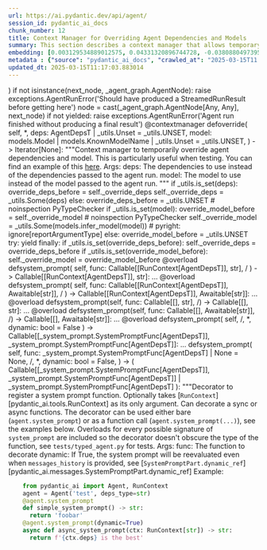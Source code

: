 ```yaml
---
url: https://ai.pydantic.dev/api/agent/
session_id: pydantic_ai_docs
chunk_number: 12
title: Context Manager for Overriding Agent Dependencies and Models
summary: This section describes a context manager that allows temporary overriding of agent dependencies and models, useful for testing purposes. It details the parameters `deps` and `model`, which enable substitution of the defaults during an agent run.
embedding: [0.003129534889012575, 0.04331320896744728, -0.03808804973959923, -0.024569349363446236, -0.06336890906095505, 0.04575902596116066, 0.021467609331011772, 0.04435823857784271, 0.025436503812670708, -0.0033546611666679382, -0.006159013602882624, 0.008721563033759594, 0.011639868840575218, -0.03988906368613243, -0.003640933195129037, -0.005953342653810978, -0.03962224721908569, 0.007098429836332798, 0.012873894535005093, 0.02512521855533123, 0.0102724339812994, 0.030172497034072876, 0.0001874316221801564, 0.03204021230340004, -0.008838295936584473, 0.028215842321515083, -0.05154004693031311, 0.0759982243180275, 0.0018802223494276404, -0.007915555499494076, 0.048827413469552994, -0.006987256463617086, -0.032440435141325, -0.00770988455042243, 0.011795511469244957, 0.011617633514106274, 0.010139025747776031, 0.031395405530929565, -0.01259596087038517, 0.03448602929711342, 0.004138434771448374, -0.03819922357797623, 0.01194003690034151, 0.02285727858543396, -0.011084000580012798, 0.0319957435131073, 0.0059088729321956635, 0.04449164867401123, 0.0264370646327734, -0.0040689511224627495, -0.06403595209121704, 0.00713178189471364, -0.0019747198093682528, 0.024547114968299866, -0.006664853077381849, -0.022512640804052353, -0.01609792746603489, -0.009838857688009739, -0.007815498858690262, -0.029149699956178665, 0.049805741757154465, -0.025725554674863815, -0.037043020129203796, 0.06047840043902397, -0.016264688223600388, 0.008882764726877213, -0.041934654116630554, 0.042779576033353806, -0.041845716536045074, 0.005369681399315596, 0.041779011487960815, 0.016898376867175102, -0.046381596475839615, -0.038310397416353226, -0.04776014760136604, 0.025903431698679924, 0.07888873666524887, 0.0757758766412735, 0.08017835021018982, 0.02172330766916275, -0.002191508188843727, -0.022512640804052353, -0.019699949771165848, 0.0227905735373497, -0.0436689630150795, -0.04144549369812012, -0.06074521690607071, 0.00916069932281971, 0.008154578506946564, -0.014585967175662518, 0.02975003607571125, 0.034775082021951675, -0.02184559963643551, 0.04431376978754997, 0.06279081106185913, 0.018754974007606506, -0.04222370684146881, -0.027882320806384087, 0.007087312638759613, 0.032551608979701996, 0.023591022938489914, -0.03677620366215706, -0.08142349123954773, -0.024858402088284492, 0.03570893779397011, 0.032418202608823776, -0.02191230282187462, 0.0036186983343213797, -0.032551608979701996, -0.016531504690647125, -0.018621565774083138, 0.025658851489424706, -0.005366902332752943, 0.0002553517115302384, -0.07195150852203369, -0.02057822048664093, -0.0003262248355895281, -0.031128589063882828, 0.0008518671966157854, -0.045225393027067184, -0.038354866206645966, -0.007204044610261917, 0.016631560400128365, -0.0050861891359090805, 0.002495845779776573, -0.024235829710960388, -0.05278519168496132, -0.03662056103348732, -0.023390911519527435, -0.03664279729127884, 0.007998935878276825, -0.03339652717113495, -0.004938884172588587, -0.002070606919005513, -0.025925667956471443, -0.015608763322234154, -0.05465290695428848, -0.015175187028944492, -0.009599834680557251, 0.04669288173317909, -0.015030661597847939, 0.007821057923138142, -0.013841104693710804, 0.011617633514106274, 0.008404718711972237, 0.031306467950344086, -0.0454699732363224, 0.013785517774522305, -0.07350793480873108, 0.052029211074113846, 0.01194003690034151, 0.01592005044221878, 0.0031184174586087465, -0.010011176578700542, -0.0024888974148780107, 0.0051556723192334175, -0.012006741017103195, -0.008226841688156128, 0.0437801368534565, -0.053274355828762054, -0.012773838825523853, 0.031350936740636826, -0.00860483106225729, -0.02848265878856182, -0.018043464049696922, -0.034708376973867416, 0.015086248517036438, -0.002040034392848611, -0.01486390084028244, 0.024724993854761124, 0.025436503812670708, -0.001420241896994412, -0.012406965717673302, 0.015675468370318413, 0.03419697657227516, -0.0075486828573048115, -0.07368581742048264, -0.029372047632932663, -0.019733302295207977, 0.004722095560282469, 0.03762112185359001, 0.016364743933081627, -0.021189674735069275, -0.028349250555038452, -0.017810000106692314, -0.008399160578846931, 0.01424132939428091, 0.01314071100205183, 0.010450311936438084, 0.038532745093107224, 0.04251275956630707, 0.055453356355428696, 0.0505172535777092, -0.007509772200137377, -0.016320275142788887, -0.007370804902166128, 0.02171219140291214, -0.012351378798484802, 0.039644479751586914, -0.025881197303533554, -0.03095071017742157, 0.013318588957190514, 0.01434138510376215, -0.005667070858180523, 0.02266828343272209, -0.007076195441186428, -0.004394133575260639, 0.016231335699558258, -0.02861606702208519, 0.012229088693857193, 0.00630909763276577, -0.04727098345756531, 0.03528647869825363, 0.015475355088710785, -0.024347003549337387, -0.0005923464777879417, 0.004674846772104502, -0.010528133250772953, -0.00054266577353701, 0.023324206471443176, 0.01249590516090393, 0.031195292249321938, 0.016676029190421104, -0.061234381049871445, -0.008849413134157658, 0.04584796354174614, -0.07119552791118622, 9.006792970467359e-05, 0.0014077348168939352, 0.07026167213916779, 0.006120102945715189, -0.0250362791121006, -0.030172497034072876, 0.008338014595210552, 0.006826054770499468, -0.017876703292131424, -0.019699949771165848, 0.0013264392036944628, 0.025970136746764183, -0.04473622888326645, -0.0009074539411813021, 0.011517577804625034, 0.03855498135089874, -0.00178294547367841, 0.031239762902259827, 0.06314656883478165, -0.012996185570955276, -0.010778273455798626, -0.0060533988289535046, -0.007020608521997929, 0.0319957435131073, -0.00042419650708325207, -0.03464167192578316, -0.01439697202295065, -0.019933413714170456, 0.003493628231808543, 0.013918926008045673, 0.0044052512384951115, -0.023124095052480698, 0.008615948259830475, 0.011773277074098587, 0.01934419386088848, 0.015208538621664047, 0.014563732780516148, 0.046470534056425095, -0.005069512873888016, 0.023124095052480698, -0.024347003549337387, 0.041845716536045074, -0.01150646060705185, 0.05834386870265007, -0.03288513049483299, 0.009327459149062634, 0.0014438661746680737, -0.023524319753050804, -0.0024902871809899807, 0.017732178792357445, 0.08124561607837677, -0.01723189651966095, -0.008704887703061104, -0.05803258344531059, 0.013552052900195122, 0.02630365639925003, 0.019922297447919846, -0.03312971070408821, 0.024658288806676865, -0.024724993854761124, 0.022501522675156593, -0.0006590505945496261, 0.04106750339269638, -0.02843818999826908, -0.013474231585860252, 0.016687147319316864, -0.01309624221175909, 0.04137878865003586, -0.05816598981618881, -0.016664912924170494, 0.00241941399872303, 0.03301853686571121, -0.029216403141617775, 0.004833269398659468, 0.04117867723107338, -0.005063954275101423, -0.01724301464855671, 0.014830549247562885, -0.00806008093059063, -0.02184559963643551, -0.009266314096748829, 0.030617190524935722, -0.00918293371796608, -0.03235149756073952, 0.04927210882306099, -0.025436503812670708, 0.016965080052614212, 0.010161261074244976, -0.0339079275727272, 0.005775464698672295, -0.0008080925908870995, 0.046470534056425095, 0.01586446352303028, -0.03655385598540306, 0.028882883489131927, -0.004741550888866186, -0.018955087289214134, 0.030083557590842247, -0.013652109540998936, 0.020922858268022537, 0.03239596635103226, 0.005647615529596806, 0.03337429463863373, -0.016253570094704628, -0.008788267150521278, -0.01538641657680273, 0.0779104083776474, 0.03339652717113495, 0.0018649359699338675, 0.006770467851310968, 0.015564294531941414, 0.02743762731552124, 0.017754413187503815, -0.004349664319306612, -0.03172892704606056, -0.023190798237919807, -0.051895804703235626, 0.041601136326789856, 0.016887258738279343, 0.0007420832989737391, 0.013418644666671753, 0.02621471881866455, 0.03966671600937843, 0.010344697162508965, -0.0062868632376194, 0.011650986038148403, 0.0013521480141207576, -0.021022913977503777, 0.012040093541145325, -0.016509268432855606, 0.03628703951835632, -0.07968918979167938, -0.01025019958615303, -0.014908370561897755, 0.005077851004898548, -0.011573164723813534, -0.01716519333422184, -0.03226255998015404, -0.009410839527845383, -0.00026143150171265006, -0.011256320402026176, -0.0007511161384172738, 0.04100079834461212, 0.031106354668736458, 0.04340214654803276, -0.017554299905896187, -0.01202897634357214, -0.005528104025870562, -0.0027098548598587513, -0.031306467950344086, -0.028882883489131927, 0.03341876342892647, 0.02077833190560341, 0.053407762199640274, -0.0054919724352657795, -0.008721563033759594, 0.03908861428499222, 0.017843350768089294, 0.03219585493206978, 0.008048963733017445, -0.02988344430923462, -0.012451435439288616, 0.0170651376247406, 0.09783270955085754, -0.09134016931056976, 0.004788799677044153, 0.01722078025341034, -0.027015168219804764, 0.04237934947013855, -0.012418082915246487, -0.006136778742074966, 0.06425829976797104, 0.017776647582650185, 0.03326312080025673, 0.027837852016091347, -0.023435380309820175, 0.03908861428499222, 0.00978327076882124, -0.004599804989993572, 0.0036381538957357407, 0.002110907342284918, 0.0103836078196764, 0.020033469423651695, 0.07964471727609634, -0.03508636727929115, 0.035019662231206894, 0.015219656750559807, -0.011839981190860271, -0.03288513049483299, 0.015586528927087784, -0.042868513613939285, 0.04111197218298912, 0.0710621178150177, -0.027682209387421608, -0.029038526117801666, 0.021400904282927513, -0.016809437423944473, 0.008810502476990223, 0.039488837122917175, 0.019811123609542847, -0.04315756633877754, 0.005250169895589352, -0.0020303064957261086, 0.026036839932203293, -0.0075486828573048115, 0.04678182303905487, 0.023746665567159653, 0.003624257165938616, -0.01155092939734459, 0.013885573484003544, 0.013440879993140697, 0.040578339248895645, 0.0006340365507639945, 0.011139587499201298, -0.012851660139858723, 0.003429703414440155, 0.048427190631628036, -0.015764405950903893, 0.022457053884863853, -0.0023943998385220766, -0.002098400378599763, 0.025770023465156555, 0.021200792863965034, -0.011356376111507416, 2.6316858566133305e-05, -0.0341302752494812, 0.009655420668423176, -0.010778273455798626, 0.02846042439341545, 0.06843842566013336, 0.01325188484042883, 0.042801808565855026, 0.013563171029090881, 0.05411927402019501, 0.013285236433148384, -0.00745974387973547, 0.018065698444843292, -0.0155198248103261, 0.04106750339269638, -0.02403571642935276, 0.02645930089056492, -0.027081871405243874, 0.0477156788110733, 0.0460258424282074, -0.01439697202295065, 0.01941089890897274, 0.004685964435338974, 0.02732645347714424, -0.04918317124247551, -0.01424132939428091, 0.017787765711545944, 0.034775082021951675, -0.042868513613939285, 0.02975003607571125, -0.00803784653544426, 0.03897744044661522, 0.037065256386995316, -0.018076816573739052, -0.007415274623781443, 0.0004888161201961339, -0.04571455717086792, -0.03799911215901375, 0.04266840219497681, 0.05056172236800194, 0.009288548491895199, 0.013374175876379013, -0.008649300783872604, 0.06336890906095505, 0.0017204104224219918, 0.047359924763441086, 0.04242381826043129, -0.026081310585141182, -0.015630997717380524, -0.00023450666049029678, -0.0015355843352153897, -0.0010151532478630543, 0.019922297447919846, -0.00434132618829608, -0.013729930855333805, 0.008871647529304028, 0.020833918824791908, 0.026992933824658394, -0.018565978854894638, -0.07817722856998444, 0.001434138510376215, -0.021445374935865402, 0.040711745619773865, 0.018032345920801163, 0.002629254013299942, -0.009416397660970688, -0.012340261600911617, -0.002684840699657798, -0.012473669834434986, 0.025747789070010185, -0.026726117357611656, -0.009399722330272198, 0.01207344513386488, -0.017532065510749817, -0.0021678837947547436, -0.010005617514252663, -0.026948463171720505, 0.01199562381953001, 0.003287957049906254, -0.014886136166751385, -0.014663788489997387, 0.013807752169668674, 0.013896691612899303, 0.008193489164113998, -0.0022248602472245693, 0.015075130388140678, 0.02410242147743702, -0.010922799818217754, -0.00977771170437336, -0.018721623346209526, 0.006826054770499468, -0.022245824337005615, 0.005425268318504095, -0.022590462118387222, 0.00743195042014122, 0.03219585493206978, 0.04028928652405739, -1.3451563063426875e-05, -0.03306300938129425, 0.03530871495604515, -0.0068649654276669025, -0.007765471003949642, -0.020177995786070824, 0.026970697566866875, -0.011928919702768326, -0.04017811268568039, -0.0012778007658198476, 0.02881617844104767, -0.044180359691381454, -0.012084562331438065, -0.041823484003543854, 0.012662664987146854, 0.00573655404150486, -0.010394725017249584, 0.011028414592146873, 0.02183448150753975, 0.03986682742834091, -0.039399899542331696, 0.0010651813354343176, 0.017432009801268578, 0.027837852016091347, -0.034864019602537155, -0.022012358531355858, 0.01586446352303028, -0.035975754261016846, 0.032462671399116516, 0.004221814684569836, -0.00909955333918333, -0.015430886298418045, -0.001284054247662425, -0.011662103235721588, 0.024591585621237755, -0.023502083495259285, 0.005819934420287609, 0.030283669009804726, -0.034864019602537155, 0.04691522940993309, -0.0023485408164560795, -0.011256320402026176, -0.01821022480726242, 0.027993494644761086, 0.031328700482845306, 0.018688270822167397, -0.0432242676615715, 0.023613257333636284, 0.0038938529323786497, 0.00798225961625576, -0.013074006885290146, 0.005892197135835886, 0.028349250555038452, -0.002235977677628398, -0.006436947267502546, 0.018087932839989662, 0.010144584812223911, -0.007126223295927048, -0.014285799115896225, 0.03352993726730347, -0.02510298229753971, 0.022056829184293747, 0.0018329735612496734, 0.02650376968085766, -0.01943313330411911, -0.016164630651474, -0.034752845764160156, 0.01605345867574215, -0.014041217043995857, 0.01093391701579094, 0.04140102118253708, -0.01259596087038517, -0.0009915289701893926, 0.013040655292570591, -0.013385293073952198, 0.016776084899902344, 0.010150142945349216, -0.016942845657467842, 0.0030628307722508907, -0.009599834680557251, 0.01812128536403179, 0.05349670350551605, -0.016820555552840233, -0.006225717719644308, 0.017465362325310707, 0.02523639053106308, -0.033752284944057465, 0.005344667471945286, 0.015675468370318413, -0.02874947525560856, -0.0008393601747229695, -0.045069750398397446, 0.034975193440914154, 0.006097868084907532, 0.004371899180114269, -0.009249637834727764, 0.0171207245439291, 0.024969574064016342, 0.012818307615816593, 0.020289169624447823, 0.04664841294288635, -0.0148194320499897, -0.006803819909691811, -0.030683893710374832, -0.004480293486267328, -0.004205138888210058, 0.01597563549876213, 0.020255817100405693, 0.0012270777951925993, 0.00047561427345499396, -0.03179562836885452, 0.012996185570955276, -0.016887258738279343, 0.0034046892542392015, 0.00047491941950283945, -0.00137229822576046, -0.0016717719845473766, 0.02419136092066765, 0.016831671819090843, 0.015119600109755993, -0.013496466912329197, -0.004402471706271172, -0.02075609751045704, 0.028327016159892082, 0.021189674735069275, 0.046381596475839615, 0.0045942459255456924, -0.030239200219511986, 0.022212471812963486, -0.018099050968885422, -0.0339079275727272, 0.01489725336432457, -0.004441382363438606, -0.01607569307088852, 0.003563111647963524, 0.03090624138712883, 0.05451950058341026, -0.009260755032300949, 0.0054808552376925945, 0.024613820016384125, 0.02394677884876728, 0.022490404546260834, -0.005775464698672295, -0.036220334470272064, 0.02184559963643551, 0.0053835781291127205, 0.010617071762681007, 0.007587593514472246, 0.01699843257665634, -0.021289730444550514, -0.0014139882987365127, 0.010617071762681007, -0.005141775589436293, -0.0015328050358220935, -0.017587652429938316, 0.021245261654257774, 0.0037743414286524057, -0.018610449507832527, 0.0022721090354025364, 0.008960586972534657, 0.02988344430923462, -0.02977227233350277, -0.023190798237919807, 0.0006701679667457938, -0.04369119927287102, 0.004088406451046467, -0.032551608979701996, -0.011250761337578297, 0.036042459309101105, 0.0005579521530307829, 0.031684454530477524, -0.004383016377687454, -0.03212914988398552, 0.012940598651766777, -0.008260193280875683, 0.019922297447919846, 0.014597084373235703, -0.02414689026772976, 0.020100174471735954, 0.0182435754686594, -0.007170692551881075, 0.019711066037416458, 0.009260755032300949, -0.025525443255901337, -0.008716004900634289, -0.014930604957044125, -0.017898937687277794, -0.008199048228561878, -0.05607593059539795, -0.012451435439288616, -0.004032819997519255, 0.0013396410504356027, 0.002583394991233945, -0.0013160166563466191, -0.015108482912182808, 0.0014424765249714255, -0.002582005225121975, 0.00658703176304698, 0.01495284028351307, 0.037131957709789276, -0.01478607952594757, 0.02863830141723156, -0.054386090487241745, 0.005825493019074202, 0.013318588957190514, 0.015453120693564415, 0.0005464873975142837, 0.03808804973959923, 0.010594837367534637, 0.008471422828733921, -0.031195292249321938, 0.0051445551216602325, -0.011962272226810455, 0.01722078025341034, -0.0023221371229737997, 0.018699387088418007, -0.02954992465674877, 0.0025959019549191, -0.0096276281401515, -0.0045942459255456924, -0.040822919458150864, 0.01609792746603489, 0.005881079938262701, -0.01421909499913454, -0.03757665306329727, 0.012362496927380562, 0.029927914962172508, -0.030283669009804726, 0.015453120693564415, -0.0021261938381940126, 0.023546554148197174, -0.0008852192549966276, 0.020255817100405693, 0.033863458782434464, -0.030105791985988617, -0.012451435439288616, 0.02401348203420639, -0.01723189651966095, -0.012873894535005093, -0.02516968734562397, -0.03172892704606056, -0.039688948541879654, -0.03980012238025665, -0.023679962381720543, -0.002586174290627241, 0.028082434087991714, 0.024547114968299866, -0.005255728494375944, 0.034908488392829895, -0.05118429288268089, -0.03533094748854637, 0.01147310808300972, -0.01205121073871851, -0.009683214128017426, 0.02981674112379551, 0.007365246303379536, 0.010895006358623505, 0.012095680460333824, 0.01371881365776062, 0.031417638063430786, 0.03537541627883911, -0.04088962450623512, -0.03997800126671791, 0.030483782291412354, -0.029305342584848404, -0.0052751838229596615, 0.007604269310832024, 0.04242381826043129, -0.03286289423704147, -0.0251474529504776, -0.011895568110048771, -0.07026167213916779, 0.029438750818371773, 0.016420330852270126, -0.012662664987146854, -0.004877738654613495, -0.00800449401140213, 0.007748795207589865, -0.01718742772936821, -0.025992371141910553, -0.05914431810379028, -0.03308524191379547, -0.028082434087991714, -0.05145110934972763, 0.06172354519367218, 0.021156322211027145, 0.021534312516450882, 0.01207344513386488, 0.001510570291429758, 0.0272819846868515, 0.01937754638493061, -0.005058395676314831, 0.017565418034791946, 0.02388007380068302, -0.001028355211019516, -0.01022796519100666, 0.0091773746535182, -0.016431447118520737, -0.018877265974879265, 0.013963395729660988, 0.012718251906335354, -0.011028414592146873, 0.023390911519527435, 0.011895568110048771, 0.03986682742834091, -0.016398096457123756, 0.012262440286576748, 0.014085686765611172, 0.05718766525387764, 0.025903431698679924, -0.03326312080025673, 0.0432242676615715, 0.023346440866589546, -0.031106354668736458, -0.0015341946855187416, -0.013607639819383621, 0.0006819801055826247, 0.019900061190128326, -0.006475857924669981, -0.031373169273138046, 0.026792820543050766, -0.0031073002610355616, -0.010839419439435005, -0.03759888932108879, 0.009688773192465305, 0.016676029190421104, -0.0062868632376194, 0.03352993726730347, 0.02988344430923462, 0.07804381847381592, -0.010561485774815083, 0.006564796902239323, 0.017921173945069313, -0.022601578384637833, 0.012696017511188984, -0.03099518083035946, 0.013074006885290146, -0.020867271348834038, 0.02536979876458645, 0.004635936114937067, -0.022657165303826332, 0.02508074790239334, -0.003935542888939381, 0.020355872809886932, 0.033730048686265945, -0.0229017473757267, 0.04444717615842819, -0.013574288226664066, 0.010789391584694386, 0.03771006315946579, 0.026592709124088287, -0.018110167235136032, 0.006759350653737783, -0.029460985213518143, 0.007348570507019758, -0.029060760512948036, -0.013529818505048752, 0.03742101043462753, 0.02986120991408825, 0.02737092226743698, -0.006764909252524376, -0.05589805170893669, 0.027993494644761086, -0.03437485545873642, -0.029438750818371773, 0.04918317124247551, -0.046381596475839615, -0.016920611262321472, 0.02081168442964554, -0.01424132939428091, 0.017576534301042557, -0.006486975587904453, 0.0037548861000686884, -0.023368675261735916, -0.006192365661263466, -0.03284066170454025, -0.0318845696747303, -0.0068649654276669025, -0.002110907342284918, -0.007565358653664589, 0.022490404546260834, 0.007915555499494076, 0.017576534301042557, -0.016920611262321472, 0.023413145914673805, 0.032818425446748734, -0.02637036144733429, -0.0433354414999485, -0.030283669009804726, -0.005639277398586273, -0.012751603499054909, 0.034708376973867416, -0.017398657277226448, -0.04093409329652786, -0.025392035022377968, 0.04020034894347191, -0.016798321157693863, -0.007587593514472246, -0.015375299379229546, -0.027081871405243874, -0.010744921863079071, 0.0019274711376056075, 0.020177995786070824, -0.01199562381953001, 0.014085686765611172, -0.025436503812670708, -0.03328535333275795, -0.02528086118400097, -0.04124537855386734, -0.02625918760895729, 0.058788564056158066, 0.0034324827138334513, 0.014152390882372856, -0.00025952071882784367, -0.02405795268714428, 0.010155702009797096, 0.0068760826252400875, -0.020155761390924454, -0.01600898802280426, -0.014574849978089333, 0.0025000148452818394, 0.02181224711239338, -0.04246828705072403, 0.010416959412395954, 0.035064131021499634, 0.006981697864830494, -0.02416912466287613, 0.027237514033913612, 0.040467165410518646, 0.005088968202471733, 0.022623812779784203, -0.012862777337431908, -0.01842145435512066, 0.045314330607652664, 0.0056114839389920235, 0.04111197218298912, 0.03782123327255249, -0.047582272440195084, 0.012607078067958355, 0.02419136092066765, 0.023124095052480698, -0.03459720313549042, 0.03417474403977394, -0.04824931174516678, 0.02650376968085766, 0.02281280793249607, -0.011184057220816612, 0.026948463171720505, -0.008877206593751907, 0.019210785627365112, -0.0018274149624630809, 0.005316874012351036, -0.011272995732724667, -0.023724431172013283, 0.06545897573232651, 0.011739924550056458, -0.03864391893148422, -0.011650986038148403, 0.012684899382293224, -0.008738239295780659, 0.004894414450973272, 0.019977882504463196, -0.008988379500806332, 0.00910511240363121, -0.0013382514007389545, -0.0026195263490080833, -0.003835486713796854, -0.013785517774522305, 0.008921675384044647, -0.012918364256620407, -0.019966766238212585, 0.006664853077381849, 0.018810560926795006, -0.004908311180770397, 0.01549759041517973, -0.009277431294322014, 0.03328535333275795, 0.028971822932362556, 0.01613127999007702, -0.018955087289214134, -0.01027799304574728, -0.0013875846052542329, 0.02734868787229061, 0.012351378798484802, -0.01842145435512066, -0.016687147319316864, -0.01936642825603485, 0.0004353138501755893, 0.04426930099725723, -0.013896691612899303, 0.013829987496137619, -0.028104668483138084, 0.0007955855689942837, 0.02164548635482788, 0.02396901324391365, -0.011067325249314308, 0.027704443782567978, 0.0015578190796077251, -0.014608201570808887, -0.016509268432855606, 0.01374104805290699, 0.012529256753623486, -0.03090624138712883, -0.010439194738864899, 0.0030572721734642982, -0.001026965444907546, 1.8033128071692772e-05, -0.03192903846502304, -0.019755536690354347, 0.011684337630867958, -0.010528133250772953, -0.012284674681723118, 0.009994500316679478, -0.04391354322433472, -0.014196859672665596, 0.003854942275211215, 0.052029211074113846, 0.0010346086928620934, 0.0096276281401515, -0.015164069831371307, -0.010522575117647648, 0.03217361867427826, 0.02966109849512577, -0.02639259584248066, -0.02972780168056488, -0.021356435492634773, 0.00797670055180788, -0.04364672675728798, -0.03430815041065216, -0.016286922618746758, 0.01594228483736515, -0.03893297165632248, -0.004021702334284782, 0.039399899542331696, -0.037243131548166275, -0.011000621132552624, -0.01037804875522852, 0.004872180055826902, 0.022334761917591095, 0.004755447618663311, -0.019021790474653244, -0.005258508026599884, 0.011884449981153011, 0.025770023465156555, -0.02641483023762703, 0.007454185280948877, 0.024858402088284492, -0.014452558942139149, -0.002247094875201583, -0.021278614178299904, 0.01538641657680273, -0.019077377393841743, 0.02988344430923462, 0.023213032633066177, 0.0030934035312384367, -0.018699387088418007, -0.04435823857784271, 0.008693770505487919, -0.0034991868305951357, -0.048516128212213516, -0.003335205838084221, 0.0014925046125426888, 0.013240767642855644, 0.03679843991994858, 0.03106188401579857, -0.04375790059566498, 0.004466396756470203, -0.028415953740477562, 0.015130717307329178, -0.018054582178592682, 0.00398835027590394, 0.024502646178007126, -0.015597646124660969, 0.002247094875201583, -0.017509831115603447, -0.008449188433587551, 0.006003370508551598, 0.009171816520392895, -0.02276833914220333, 0.027193045243620872, 0.005063954275101423, -0.009460867382586002, 0.023791136220097542, -0.018721623346209526, 0.01716519333422184, -0.06639283150434494, 0.008354690857231617, 0.007809940725564957, -0.012996185570955276, -0.013574288226664066, -0.035064131021499634, 0.014497028663754463, 0.008104550652205944, -0.0052168178372085094, -0.008204606361687183, -0.011128470301628113, -0.01946648582816124, -0.0048694005236029625, 0.018654918298125267, 0.05918878689408302, 0.016164630651474, -0.010050087235867977, 0.016431447118520737, 0.01480831392109394, 0.01723189651966095, -0.011739924550056458, 0.0008643742185086012, -0.01267378218472004, -0.04802696406841278, 0.0010318292770534754, 0.046470534056425095, 0.012217970564961433, 0.00910511240363121, 0.02399124763906002, -0.008237958885729313, -0.0053252121433615685, -0.006553679704666138, 0.009327459149062634, -0.004577570129185915, 0.03517530485987663, 0.05727660283446312, -0.01309624221175909, -0.03982235863804817, 0.0016203542472794652, 0.036220334470272064, 0.010161261074244976, -0.020867271348834038, 0.027237514033913612, -0.010344697162508965, 0.0206004548817873, -0.02648153528571129, -0.01085609570145607, -0.011111794039607048, -0.06425829976797104, 0.011050648987293243, 0.031484343111515045, 0.004035599064081907, 0.0027862866409122944, 0.030016852542757988, -0.0206004548817873, -0.01958877593278885, -0.0015161290066316724, -0.02068939432501793, -0.02385783940553665, 0.01713184081017971, -0.016631560400128365, -0.03639821335673332, 0.012662664987146854, 0.003977233078330755, 0.013318588957190514, -0.02070051059126854, 0.03982235863804817, -0.013885573484003544, -0.005389136727899313, -0.04464729130268097, 0.005547559354454279, 0.01851039193570614, 0.019199669361114502, 0.03355216979980469, -0.009772153571248055, 0.026792820543050766, 0.0005173043464310467, 0.006042281165719032, -0.023146329447627068, 0.02745986171066761, -0.0034380413126200438, -0.013930043205618858, -0.04122314602136612, 0.07079530507326126, -0.031306467950344086, -0.023213032633066177, 0.003446379443630576, 0.017898937687277794, -0.013563171029090881, -0.004855503793805838, -0.007993376813828945, -0.027215279638767242, 0.026614943519234657, 0.014741609804332256, 0.023301972076296806, 0.0007386091165244579, -0.02623695321381092, 0.002098400378599763, -0.005853286478668451, -0.008215723559260368, 0.005177907180041075, 0.007215162273496389, -0.030328139662742615, 0.01020017173141241, 0.0286827702075243, 0.04004470631480217, -0.0005013231420889497, 0.015642115846276283, 0.024902870878577232, 0.04440270736813545, 0.009294107556343079, -0.010572602972388268, -0.016286922618746758, 0.02052263356745243, -0.0024680523201823235, 0.00301836128346622, 0.0028877323493361473, 0.010511456988751888, -0.03099518083035946, 0.029305342584848404, -0.019800005480647087, -0.00660926615819335, -0.027748912572860718, -7.882029603933915e-05, 0.011378610506653786, -0.00598669471219182, -0.013674343936145306, -0.009488660842180252, -0.014363620430231094, -0.014430324546992779, -0.010917240753769875, -0.003035037312656641, -0.02177889458835125, -0.021967889741063118, 0.004958339501172304, -0.020389225333929062, -0.0041189794428646564, 0.025636615231633186, 0.011306348256766796, 0.013340823352336884, 0.038176991045475006, -0.017487596720457077, -0.006392478011548519, 0.016409212723374367, -0.0039994679391384125, 0.02276833914220333, -0.02162325195968151, -0.033796753734350204, -0.024524880573153496, 0.008665977045893669, 0.0155198248103261, -0.009355252608656883, 0.0042940774001181126, -0.027837852016091347, -0.0207116287201643, 0.031684454530477524, -0.00972212478518486, -0.011762159876525402, -0.019055142998695374, 0.011061766184866428, 0.003279619151726365, -0.009455308318138123, -0.009972265921533108, 0.04226817563176155, 0.003918867092579603, -0.0075598000548779964, 0.007398598361760378, -0.04231264442205429, 0.009088436141610146, -0.0415344312787056, -0.0025903433561325073, -0.01702066697180271, -0.015286360867321491, -0.02401348203420639, -0.007937789894640446, -0.020355872809886932, 0.00396333634853363, -0.014752727933228016, 0.005603145807981491, 0.026726117357611656, 0.0364871509373188, -0.01613127999007702, 0.015819992870092392, -2.1062172891106457e-05, 0.017665473744273186, -0.03195127099752426, 0.015775524079799652, 0.000755980028770864, 0.023791136220097542, -0.0028793944511562586, 0.017843350768089294, -0.009616510011255741, 0.008949468843638897, -0.010678217746317387, 0.0036381538957357407, -0.034908488392829895, 0.0017092929920181632, -0.018532628193497658, 0.02053375169634819, -0.013885573484003544, -0.023368675261735916, 0.005781023763120174, -0.003713195910677314, -0.024435941129922867, -0.012951715849339962, -0.02505851350724697, -0.010694894008338451, -0.019266372546553612, 0.008627066388726234, 0.025503206998109818, -0.025770023465156555, -0.00401892326772213, 0.001525856670923531, 0.041912421584129333, -0.015130717307329178, -0.01952207274734974, 0.006570355501025915, -0.023568788543343544, 0.0037826793268322945, -0.007215162273496389, -0.012384731322526932, -0.00916069932281971, 0.045069750398397446, -0.02961662784218788, 0.005636497866362333, 0.01022796519100666, 0.011150704696774483, -0.056831907480955124, 0.017376422882080078, 0.024769462645053864, 0.039688948541879654, 0.032707251608371735, -0.02167883887887001, -0.037198662757873535, 0.004455279093235731, -0.011495343409478664, 0.024813931435346603, -0.02983897551894188, -0.005553117953240871, -0.0390663780272007, 0.058877501636743546, -0.0052751838229596615, -0.0023137989919632673, 0.015697702765464783, 0.0500725582242012, 0.024324769154191017, 0.019866710528731346, 0.006120102945715189, -0.02737092226743698, -0.0077321189455688, -0.04940551519393921, 0.006086750887334347, -0.003096182830631733, -0.0003731261531356722, -0.010583720169961452, 0.04651500657200813, -0.01607569307088852, -0.028349250555038452, -0.022501522675156593, 0.002265160670503974, 0.023457614704966545, -0.0017176310066133738, -0.005516986362636089, 0.01197338942438364, 0.001222908846102655, -0.002128973137587309, -0.008482540026307106, -0.012784956023097038, 0.01139528676867485, -0.054475028067827225, -0.0018746636342257261, -0.0031934597063809633, 0.004713757894933224, 0.03226255998015404, -0.012240205891430378, -0.0004568537406157702, 0.022646049037575722, 0.027860086411237717, -0.01832139864563942, 0.008960586972534657, -0.01199562381953001, -0.016475917771458626, -0.020000118762254715, -0.031173057854175568, 0.034819550812244415, 0.030506016686558723, -0.023591022938489914, 0.011406403966248035, -0.012973951175808907, 0.01201785821467638, 0.012395848520100117, -0.035931285470724106, -0.0049666776321828365, 0.009616510011255741, 0.03875509276986122, 0.02530309557914734, -0.032573845237493515, -0.02180112898349762, -0.018732739612460136, 0.00798225961625576, 0.016509268432855606, 0.03559776395559311, -0.0010082049993798137, -0.02056710235774517, 0.018043464049696922, -0.02761550433933735, -0.0008212944376282394, -0.06305762380361557, 0.019844474270939827, -0.016931729391217232, 0.0030934035312384367, -0.033707816153764725, -0.027926791459321976, -0.029327576979994774, -0.02050039917230606, 0.011984506621956825, 0.03161775320768356, 0.012318027205765247, 0.008982821367681026, -0.012462552636861801, 0.010194612666964531, 0.004983353428542614, -0.040556102991104126, 0.015608763322234154, -0.0006969190435484052, -0.017454244196414948, -5.259029057924636e-05, -0.00481381407007575, 0.016309157013893127, 0.04471399262547493, 0.008816060610115528, -0.007115106098353863, -0.011906685307621956, 0.02299068681895733, 0.026103544980287552, 0.023324206471443176, 0.02185671590268612, -0.020066821947693825, 0.04722651466727257, -0.015708819031715393, -0.00396333634853363, -0.011072883382439613, 0.011862215586006641, -0.031195292249321938, 0.013318588957190514, 0.00920516811311245, 0.010022293776273727, 0.03919978812336922, 0.0002734173904173076, 0.024280298501253128, 0.004424706567078829, 0.0062813046388328075, 0.04011141136288643, 0.01377440057694912, -0.02523639053106308, -0.017387541010975838, -0.014797196723520756, 0.03977788984775543, 0.006742674391716719, 0.015530942007899284, -0.005594808142632246, -0.021945655345916748, -0.0010992282768711448, -0.034775082021951675, -0.031484343111515045, 0.004855503793805838, 0.018866147845983505, -0.0230129212141037, -0.0006510599632747471, -0.021067384630441666, 0.014007864519953728, -1.8619395632413216e-05, -0.026948463171720505, 0.011962272226810455, -0.0003793796640820801, -0.035153068602085114, -0.00770988455042243, -0.004747109953314066, -0.005380799062550068, 0.032329261302948, 0.012740486301481724, -0.010394725017249584, 0.003426924115046859, 0.0069372281432151794, -0.01722078025341034, -0.005892197135835886, 0.018677152693271637, -0.04451388120651245, -0.05923325568437576, -0.022434817627072334, -0.029283108189702034, 0.02957215905189514, 0.014574849978089333, -0.02392454445362091, 0.012862777337431908, -0.012851660139858723, 0.02181224711239338, -0.0035130835603922606, -0.04148996248841286, 0.0031517695169895887, -0.014130155555903912, -0.008665977045893669, -0.046337127685546875]
metadata : {"source": "pydantic_ai_docs", "crawled_at": "2025-03-15T11:17:03.881494", "url_path": "/api/agent/", "chunk_size": 3760}
updated_dt: 2025-03-15T11:17:03.883014
---
```

)
        if not isinstance(next_node, _agent_graph.AgentNode):
          raise exceptions.AgentRunError('Should have produced a StreamedRunResult before getting here')
        node = cast(_agent_graph.AgentNode[Any, Any], next_node)
    if not yielded:
      raise exceptions.AgentRunError('Agent run finished without producing a final result')
  @contextmanager
  defoverride(
    self,
    *,
    deps: AgentDepsT | _utils.Unset = _utils.UNSET,
    model: models.Model | models.KnownModelName | _utils.Unset = _utils.UNSET,
  ) -> Iterator[None]:
"""Context manager to temporarily override agent dependencies and model.
    This is particularly useful when testing.
    You can find an example of this [here](../testing-evals.md#overriding-model-via-pytest-fixtures).
    Args:
      deps: The dependencies to use instead of the dependencies passed to the agent run.
      model: The model to use instead of the model passed to the agent run.
    """
    if _utils.is_set(deps):
      override_deps_before = self._override_deps
      self._override_deps = _utils.Some(deps)
    else:
      override_deps_before = _utils.UNSET
    # noinspection PyTypeChecker
    if _utils.is_set(model):
      override_model_before = self._override_model
      # noinspection PyTypeChecker
      self._override_model = _utils.Some(models.infer_model(model)) # pyright: ignore[reportArgumentType]
    else:
      override_model_before = _utils.UNSET
    try:
      yield
    finally:
      if _utils.is_set(override_deps_before):
        self._override_deps = override_deps_before
      if _utils.is_set(override_model_before):
        self._override_model = override_model_before
  @overload
  defsystem_prompt(
    self, func: Callable[[RunContext[AgentDepsT]], str], /
  ) -> Callable[[RunContext[AgentDepsT]], str]: ...
  @overload
  defsystem_prompt(
    self, func: Callable[[RunContext[AgentDepsT]], Awaitable[str]], /
  ) -> Callable[[RunContext[AgentDepsT]], Awaitable[str]]: ...
  @overload
  defsystem_prompt(self, func: Callable[[], str], /) -> Callable[[], str]: ...
  @overload
  defsystem_prompt(self, func: Callable[[], Awaitable[str]], /) -> Callable[[], Awaitable[str]]: ...
  @overload
  defsystem_prompt(
    self, /, *, dynamic: bool = False
  ) -> Callable[[_system_prompt.SystemPromptFunc[AgentDepsT]], _system_prompt.SystemPromptFunc[AgentDepsT]]: ...
  defsystem_prompt(
    self,
    func: _system_prompt.SystemPromptFunc[AgentDepsT] | None = None,
    /,
    *,
    dynamic: bool = False,
  ) -> (
    Callable[[_system_prompt.SystemPromptFunc[AgentDepsT]], _system_prompt.SystemPromptFunc[AgentDepsT]]
    | _system_prompt.SystemPromptFunc[AgentDepsT]
  ):
"""Decorator to register a system prompt function.
    Optionally takes [`RunContext`][pydantic_ai.tools.RunContext] as its only argument.
    Can decorate a sync or async functions.
    The decorator can be used either bare (`agent.system_prompt`) or as a function call
    (`agent.system_prompt(...)`), see the examples below.
    Overloads for every possible signature of `system_prompt` are included so the decorator doesn't obscure
    the type of the function, see `tests/typed_agent.py` for tests.
    Args:
      func: The function to decorate
      dynamic: If True, the system prompt will be reevaluated even when `messages_history` is provided,
        see [`SystemPromptPart.dynamic_ref`][pydantic_ai.messages.SystemPromptPart.dynamic_ref]
    Example:
```python
    from pydantic_ai import Agent, RunContext
    agent = Agent('test', deps_type=str)
    @agent.system_prompt
    def simple_system_prompt() -> str:
      return 'foobar'
    @agent.system_prompt(dynamic=True)
    async def async_system_prompt(ctx: RunContext[str]) -> str:
      return f'{ctx.deps} is the best'